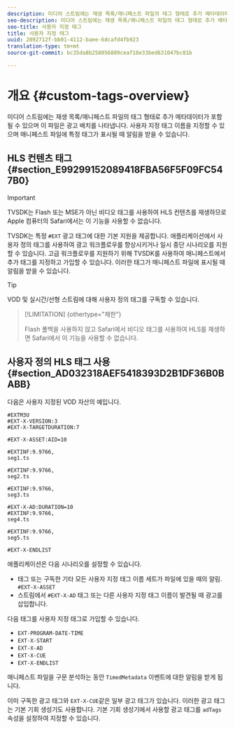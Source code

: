 ```yaml
---
description: 미디어 스트림에는 재생 목록/매니페스트 파일의 태그 형태로 추가 메타데이터가 포함될 수 있으며 이 파일은 광고 배치를 나타냅니다. 사용자 지정 태그 이름을 지정할 수 있으며 매니페스트 파일에 특정 태그가 표시될 때 알림을 받을 수 있습니다.
seo-description: 미디어 스트림에는 재생 목록/매니페스트 파일의 태그 형태로 추가 메타데이터가 포함될 수 있으며 이 파일은 광고 배치를 나타냅니다. 사용자 지정 태그 이름을 지정할 수 있으며 매니페스트 파일에 특정 태그가 표시될 때 알림을 받을 수 있습니다.
seo-title: 사용자 지정 태그
title: 사용자 지정 태그
uuid: 2892712f-bb01-4112-baee-6dcafd4fb923
translation-type: tm+mt
source-git-commit: bc35da8b258056809ceaf18e33bed631047bc81b

---
```



# 개요 {#custom-tags-overview}

미디어 스트림에는 재생 목록/매니페스트 파일의 태그 형태로 추가 메타데이터가 포함될 수 있으며 이 파일은 광고 배치를 나타냅니다. 사용자 지정 태그 이름을 지정할 수 있으며 매니페스트 파일에 특정 태그가 표시될 때 알림을 받을 수 있습니다.

## HLS 컨텐츠 태그 {#section_E99299152089418FBA56F5F09FC547B0}

>[!IMPORTANT]
>
>TVSDK는 Flash 또는 MSE가 아닌 비디오 태그를 사용하여 HLS 컨텐츠를 재생하므로 Apple 컴퓨터의 Safari에서는 이 기능을 사용할 수 없습니다.

TVSDK는 특정 `#EXT` 광고 태그에 대한 기본 지원을 제공합니다. 애플리케이션에서 사용자 정의 태그를 사용하여 광고 워크플로우를 향상시키거나 일시 중단 시나리오를 지원할 수 있습니다. 고급 워크플로우를 지원하기 위해 TVSDK를 사용하여 매니페스트에서 추가 태그를 지정하고 가입할 수 있습니다. 이러한 태그가 매니페스트 파일에 표시될 때 알림을 받을 수 있습니다.

>[!TIP]
>
>VOD 및 실시간/선형 스트림에 대해 사용자 정의 태그를 구독할 수 있습니다.

>[!LIMITATION] {othertype=&quot;제한&quot;}
>
>Flash 폴백을 사용하지 않고 Safari에서 비디오 태그를 사용하여 HLS를 재생하면 Safari에서 이 기능을 사용할 수 없습니다.

## 사용자 정의 HLS 태그 사용 {#section_AD032318AEF5418393D2B1DF36B0BABB}

다음은 사용자 지정된 VOD 자산의 예입니다.

```
#EXTM3U
#EXT-X-VERSION:3
#EXT-X-TARGETDURATION:7
 
#EXT-X-ASSET:AID=10
 
#EXTINF:9.9766,
seg1.ts
 
#EXTINF:9.9766,
seg2.ts
 
#EXTINF:9.9766,
seg3.ts
 
#EXT-X-AD:DURATION=10
#EXTINF:9.9766,
seg4.ts
 
#EXTINF:9.9766,
seg5.ts
 
#EXT-X-ENDLIST
```

애플리케이션은 다음 시나리오를 설정할 수 있습니다.

* 태그 또는 구독한 기타 모든 사용자 지정 태그 이름 세트가 파일에 있을 때의 알림. `#EXT-X-ASSET`
* 스트림에서 `#EXT-X-AD` 태그 또는 다른 사용자 지정 태그 이름이 발견될 때 광고를 삽입합니다.

다음 태그를 사용자 지정 태그로 가입할 수 있습니다.

* `EXT-PROGRAM-DATE-TIME`
* `EXT-X-START`
* `EXT-X-AD`
* `EXT-X-CUE`
* `EXT-X-ENDLIST`

매니페스트 파일을 구문 분석하는 동안 `TimedMetadata` 이벤트에 대한 알림을 받게 됩니다.

이미 구독한 광고 태그와 `EXT-X-CUE`같은 일부 광고 태그가 있습니다. 이러한 광고 태그는 기본 기회 생성기도 사용합니다. 기본 기회 생성기에서 사용할 광고 태그를 `adTags` 속성을 설정하여 지정할 수 있습니다.